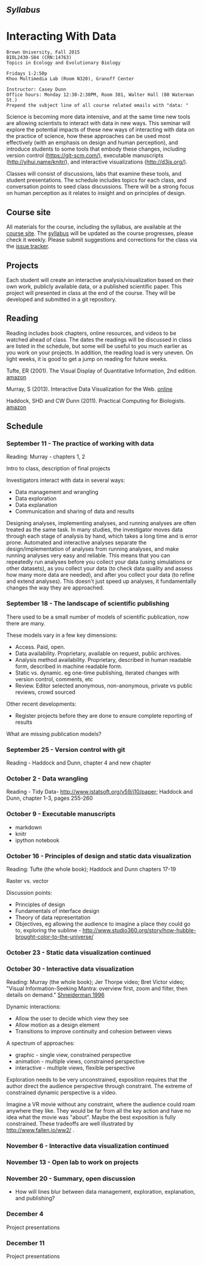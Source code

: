 ## *Syllabus*

# Interacting With Data

	Brown University, Fall 2015
	BIOL2430-S04 (CRN:14763)
	Topics in Ecology and Evolutionary Biology
	
	Fridays 1-2:50p
	Khoo Multimedia Lab (Room N320), Granoff Center
	
	Instructor: Casey Dunn
	Office hours: Monday 12:30-2:30PM, Room 301, Walter Hall (80 Waterman St.)
	Prepend the subject line of all course related emails with "data: "


Science is becoming more data intensive, and at the same time new tools are allowing scientists to interact with data in new ways. This seminar will explore the potential impacts of these new ways of interacting with data on the practice of science, how these approaches can be used most effectively (with an emphasis on design and human perception), and introduce students to some tools that embody these changes, including version control (https://git-scm.com/), executable manuscripts (http://yihui.name/knitr/), and interactive visualizations (http://d3js.org/).

Classes will consist of discussions, labs that examine these tools, and student presentations. The schedule includes topics for each class, and conversation points to seed class discussions. There will be a strong focus on human perception as it relates to insight and on principles of design.

## Course site

All materials for the course, including the syllabus, are available at the [course site](https://bitbucket.org/caseywdunn/data_interaction). The [syllabus](https://bitbucket.org/caseywdunn/data_interaction/src/master/syllabus.md) will be updated as the course progresses, please check it weekly. Please submit suggestions and corrections for the class via the [issue tracker](https://bitbucket.org/caseywdunn/data_interaction/issues).

## Projects

Each student will create an interactive analysis/visualization based on their own work, publicly available data, or a published scientific paper. This project will presented in class at the end of the course. They will be developed and submitted in a git repository.


## Reading

Reading includes book chapters, online resources, and videos to be watched ahead of class. The dates the readings will be discussed in class are listed in the schedule, but some will be useful to you much earlier as you work on your projects. In addition, the reading load is very uneven. On light weeks, it is good to get a jump on reading for future weeks.

Tufte, ER (2001). The Visual Display of Quantitative Information, 2nd edition. [amazon](http://www.amazon.com/The-Visual-Display-Quantitative-Information/dp/0961392142)

Murray, S (2013). Interactive Data Visualization for the Web. [online](http://chimera.labs.oreilly.com/books/1230000000345/index.html)

Haddock, SHD and CW Dunn (2011). Practical Computing for Biologists. [amazon](http://www.amazon.com/Practical-Computing-Biologists-Steven-Haddock/dp/0878933913/ref=sr_1_1)


## Schedule

### September 11 - The practice of working with data

Reading: Murray - chapters 1, 2

Intro to class, description of final projects

Investigators interact with data in several ways:
- Data management and wrangling
- Data exploration
- Data explanation
- Communication and sharing of data and results

Designing analyses, implementing analyses, and running analyses are often treated as the same task. In many studies, the investigator moves data through each stage of analysis by hand, which takes a long time and is error prone. Automated and interactive analyses separate the design/implementation of analyses from running analyses, and make running analyses very easy and reliable. This means that you can repeatedly run analyses before you collect your data (using simulations or other datasets), as you collect your data (to check data quality and assess how many more data are needed), and after you collect your data (to refine and extend analyses). This doesn't just speed up analyses, it fundamentally changes the way they are approached.


### September 18 - The landscape of scientific publishing

There used to be a small number of models of scientific publication, now there are many.

These models vary in a few key dimensions:

- Access. Paid, open.
- Data availability. Proprietary, available on request, public archives.
- Analysis method availability. Proprietary, described in human readable form, described in machine readable form.
- Static vs. dynamic. eg one-time publishing, iterated changes with version control, comments, etc
- Review. Editor selected anonymous, non-anonymous, private vs public reviews, crowd sourced

Other recent developments:
- Register projects before they are done to ensure complete reporting of results

What are missing publication models?

### September 25 - Version control with git

Reading - Haddock and Dunn, chapter 4 and new chapter

### October 2 - Data wrangling

Reading - Tidy Data- http://www.jstatsoft.org/v59/i10/paper; Haddock and Dunn, chapter 1-3, pages 255-260

### October 9 - Executable manuscripts

- markdown
- knitr
- ipython notebook

### October 16 - Principles of design and static data visualization

Reading: Tufte (the whole book); Haddock and Dunn chapters 17-19

Raster vs. vector

Discussion points:
- Principles of design
- Fundamentals of interface design
- Theory of data representation
- Objectives, eg allowing the audience to imagine a place they could go to, exploring the sublime - http://www.studio360.org/story/how-hubble-brought-color-to-the-universe/


### October 23 - Static data visualization continued

### October 30 - Interactive data visualization

Reading: Murray (the whole book); Jer Thorpe video; Bret Victor video; "Visual Information-Seeking Mantra: overview first, zoom and filter, then details on demand." [Shneiderman 1996](http://www.mat.ucsb.edu/~g.legrady/academic/courses/11w259/schneiderman.pdf)

Dynamic interactions:

- Allow the user to decide which view they see
- Allow motion as a design element
- Transitions to improve continuity and cohesion between views

A spectrum of approaches:

- graphic - single view, constrained perspective
- animation - multiple views, constrained perspective
- interactive - multiple views, flexible perspective

Exploration needs to be very unconstrained, exposition requires that the author direct the audience perspective through constraint. The extreme of constrained dynamic perspective is a video.

Imagine a VR movie without any constraint, where the audience could roam anywhere they like. They would be far from all the key action and have no idea what the movie was "about". Maybe the best exposition is fully constrained. These tradeoffs are well illustrated by http://www.fallen.io/ww2/ . 


### November 6 - Interactive data visualization continued

### November 13 - Open lab to work on projects

### November 20 - Summary, open discussion

- How will lines blur between data management, exploration, explanation, and publishing?

### December 4
Project presentations

### December 11
Project presentations


